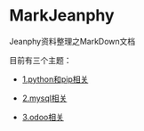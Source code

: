 # MarkJeanphy

Jeanphy资料整理之MarkDown文档

目前有三个主题：

+ [1.python和pip相关](python.md)

+ [2.mysql相关](mysql.md)

+ [3.odoo相关](odoo.md)
